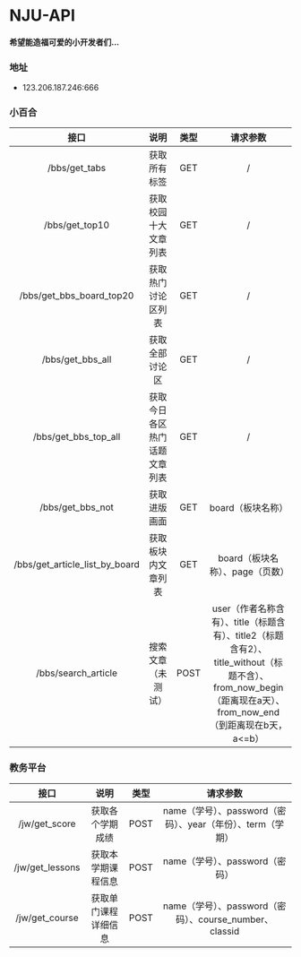 # NJU-API

#### 希望能造福可爱的小开发者们...



### 地址
   * 123.206.187.246:666

### 小百合
|               接口               |       说明       |  类型  |                   请求参数                   |
| :----------------------------: | :------------: | :--: | :--------------------------------------: |
|         /bbs/get_tabs          |     获取所有标签     | GET  |                    /                     |
|         /bbs/get_top10         |   获取校园十大文章列表   | GET  |                    /                     |
|    /bbs/get_bbs_board_top20    |   获取热门讨论区列表    | GET  |                    /                     |
|        /bbs/get_bbs_all        |    获取全部讨论区     | GET  |                    /                     |
|      /bbs/get_bbs_top_all      | 获取今日各区热门话题文章列表 | GET  |                    /                     |
|        /bbs/get_bbs_not        |     获取进版画面     | GET  |               board（板块名称）                |
| /bbs/get_article_list_by_board |   获取板块内文章列表    | GET  |           board（板块名称）、page（页数）           |
|      /bbs/search_article       |   搜索文章（未测试）    | POST | user（作者名称含有）、title（标题含有）、title2（标题含有2）、title_without（标题不含）、from_now_begin（距离现在a天）、from_now_end（到距离现在b天，a<=b） |


### 教务平台
|               接口               |       说明       |  类型  |                   请求参数                   |
| :----------------------------: | :------------: | :--: | :--------------------------------------: |
|           /jw/get_score         |     获取各个学期成绩     | POST  |           name（学号）、password（密码）、year（年份）、term（学期）              |
|           /jw/get_lessons       |   获取本学期课程信息   | POST  |             name（学号）、password（密码）               |
|           /jw/get_course        |   获取单门课程详细信息    | POST  |             name（学号）、password（密码）、course_number、classid               |